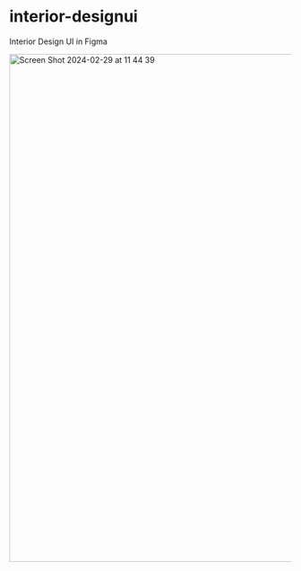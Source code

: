 # interior-designui
Interior Design UI in Figma

<img width="905" alt="Screen Shot 2024-02-29 at 11 44 39" src="https://github.com/FINHANE/interior-designui/assets/136709894/2c45d31a-09a0-48c8-b11f-67d72275b7eb">
